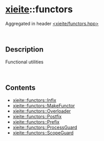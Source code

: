 # [xieite](./xieite.md)\:\:functors
Aggregated in header [<xieite/functors.hpp>](../include/xieite/functors.hpp)

&nbsp;

## Description
Functional utilities

&nbsp;

## Contents
- [xieite::functors::Infix](./functors/Infix.md)
- [xieite::functors::MakeFunctor](./functors/MakeFunctor.md)
- [xieite::functors::Overloader](./functors/Overloader.md)
- [xieite::functors::Postfix](./functors/Postfix.md)
- [xieite::functors::Prefix](./functors/Prefix.md)
- [xieite::functors::ProcessGuard](./functors/ProcessGuard.md)
- [xieite::functors::ScopeGuard](./functors/ScopeGuard.md)
